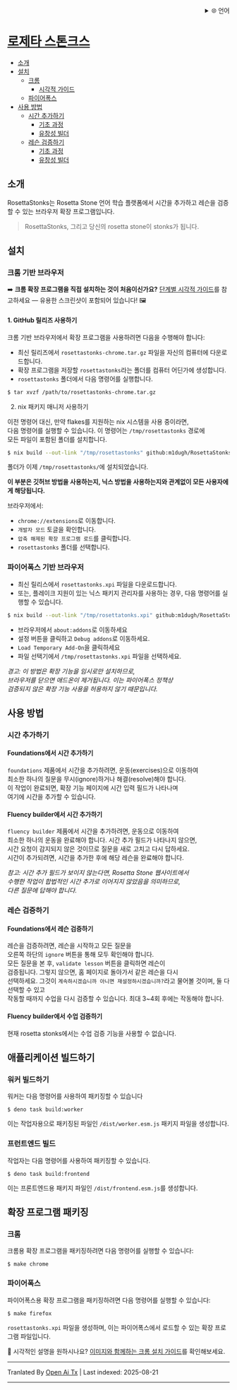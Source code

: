 
<div align="right">
  <details>
    <summary >🌐 언어</summary>
    <div>
      <div align="center">
        <a href="https://openaitx.github.io/view.html?user=m1dugh&project=RosettaStonks&lang=en">English</a>
        | <a href="https://openaitx.github.io/view.html?user=m1dugh&project=RosettaStonks&lang=zh-CN">简体中文</a>
        | <a href="https://openaitx.github.io/view.html?user=m1dugh&project=RosettaStonks&lang=zh-TW">繁體中文</a>
        | <a href="https://openaitx.github.io/view.html?user=m1dugh&project=RosettaStonks&lang=ja">日本語</a>
        | <a href="https://openaitx.github.io/view.html?user=m1dugh&project=RosettaStonks&lang=ko">한국어</a>
        | <a href="https://openaitx.github.io/view.html?user=m1dugh&project=RosettaStonks&lang=hi">हिन्दी</a>
        | <a href="https://openaitx.github.io/view.html?user=m1dugh&project=RosettaStonks&lang=th">ไทย</a>
        | <a href="https://openaitx.github.io/view.html?user=m1dugh&project=RosettaStonks&lang=fr">Français</a>
        | <a href="https://openaitx.github.io/view.html?user=m1dugh&project=RosettaStonks&lang=de">Deutsch</a>
        | <a href="https://openaitx.github.io/view.html?user=m1dugh&project=RosettaStonks&lang=es">Español</a>
        | <a href="https://openaitx.github.io/view.html?user=m1dugh&project=RosettaStonks&lang=it">Italiano</a>
        | <a href="https://openaitx.github.io/view.html?user=m1dugh&project=RosettaStonks&lang=ru">Русский</a>
        | <a href="https://openaitx.github.io/view.html?user=m1dugh&project=RosettaStonks&lang=pt">Português</a>
        | <a href="https://openaitx.github.io/view.html?user=m1dugh&project=RosettaStonks&lang=nl">Nederlands</a>
        | <a href="https://openaitx.github.io/view.html?user=m1dugh&project=RosettaStonks&lang=pl">Polski</a>
        | <a href="https://openaitx.github.io/view.html?user=m1dugh&project=RosettaStonks&lang=ar">العربية</a>
        | <a href="https://openaitx.github.io/view.html?user=m1dugh&project=RosettaStonks&lang=fa">فارسی</a>
        | <a href="https://openaitx.github.io/view.html?user=m1dugh&project=RosettaStonks&lang=tr">Türkçe</a>
        | <a href="https://openaitx.github.io/view.html?user=m1dugh&project=RosettaStonks&lang=vi">Tiếng Việt</a>
        | <a href="https://openaitx.github.io/view.html?user=m1dugh&project=RosettaStonks&lang=id">Bahasa Indonesia</a>
        | <a href="https://openaitx.github.io/view.html?user=m1dugh&project=RosettaStonks&lang=as">অসমীয়া</
      </div>
    </div>
  </details>
</div>

# 로제타 스톤크스

- [소개](#introduction)
- [설치](#install)
  - [크롬](#chrome-based-browsers)
    - [시각적 가이드](#chrome-based-browsers)
  - [파이어폭스](#firefox-based-browsers)
- [사용 방법](#how-to-use)
  - [시간 추가하기](#adding-time)
    - [기초 과정](#adding-time-in-foundations)
    - [유창성 빌더](#adding-time-in-fluency-builder)
  - [레슨 검증하기](#validating-lesson)
    - [기초 과정](#validating-lesson-in-foundations)
    - [유창성 빌더](#validating-lesson-in-fluency-builder)

## 소개

RosettaStonks는 Rosetta Stone 언어 학습 플랫폼에서 시간을 추가하고 레슨을 검증할 수 있는 브라우저 확장 프로그램입니다.

> RosettaStonks, 그리고 당신의 rosetta stone이 stonks가 됩니다.

## 설치

### 크롬 기반 브라우저

➡️ **크롬 확장 프로그램을 직접 설치하는 것이 처음이신가요?** [단계별 시각적 가이드](https://raw.githubusercontent.com/m1dugh/RosettaStonks/master/INSTALL_GUI.md)를 참고하세요 — 유용한 스크린샷이 포함되어 있습니다! 🖼️

#### 1. GitHub 릴리즈 사용하기

크롬 기반 브라우저에서 확장 프로그램을 사용하려면 다음을 수행해야 합니다:

- 최신 릴리즈에서 `rosettastonks-chrome.tar.gz` 파일을
  자신의 컴퓨터에 다운로드합니다.
- 확장 프로그램을 저장할 `rosettastonks`라는 폴더를
  컴퓨터 어딘가에 생성합니다.
- `rosettastonks` 폴더에서 다음 명령어를 실행합니다.


```bash
$ tar xvzf /path/to/rosettastonks-chrome.tar.gz
```
2. nix 패키지 매니저 사용하기

이전 명령어 대신, 만약 flakes를 지원하는 nix 시스템을 사용 중이라면,  
다음 명령어를 실행할 수 있습니다. 이 명령어는 `/tmp/rosettastonks` 경로에  
모든 파일이 포함된 폴더를 설치합니다.


```bash
$ nix build --out-link "/tmp/rosettastonks" github:m1dugh/RosettaStonks#chrome
```
폴더가 이제 `/tmp/rosettastonks/`에 설치되었습니다.

**이 부분은 깃허브 방법을 사용하는지, 닉스 방법을 사용하는지와 관계없이 모든 사용자에게 해당됩니다.**

브라우저에서:

- `chrome://extensions`로 이동합니다.
- `개발자 모드` 토글을 확인합니다.
- `압축 해제된 확장 프로그램 로드`를 클릭합니다.
- `rosettastonks` 폴더를 선택합니다.

### 파이어폭스 기반 브라우저

- 최신 릴리스에서 `rosettastonks.xpi` 파일을 다운로드합니다.
- 또는, 플레이크 지원이 있는 닉스 패키지 관리자를 사용하는 경우, 다음 명령어를 실행할 수 있습니다.




```bash
$ nix build --out-link "/tmp/rosettatonks.xpi" github:m1dugh/RosettaStonks#mozilla
```
- 브라우저에서 `about:addons`로 이동하세요  
- 설정 버튼을 클릭하고 `Debug addons`로 이동하세요.  
- `Load Temporary Add-On`을 클릭하세요  
- 파일 선택기에서 `/tmp/rosettastonks.xpi` 파일을 선택하세요.  

_경고: 이 방법은 확장 기능을 임시로만 설치하므로,  
브라우저를 닫으면 애드온이 제거됩니다. 이는 파이어폭스 정책상  
검증되지 않은 확장 기능 사용을 허용하지 않기 때문입니다._  

## 사용 방법  

### 시간 추가하기  

#### Foundations에서 시간 추가하기  

`foundations` 제품에서 시간을 추가하려면, 운동(exercises)으로 이동하여  
최소한 하나의 질문을 무시(ignore)하거나 해결(resolve)해야 합니다.  
이 작업이 완료되면, 확장 기능 페이지에 시간 입력 필드가 나타나며  
여기에 시간을 추가할 수 있습니다.  

#### Fluency builder에서 시간 추가하기  

`fluency builder` 제품에서 시간을 추가하려면, 운동으로 이동하여  
최소한 하나의 운동을 완료해야 합니다. 시간 추가 필드가 나타나지 않으면,  
시간 요청이 감지되지 않은 것이므로 질문을 새로 고치고 다시 답하세요.  
시간이 추가되려면, 시간을 추가한 후에 해당 레슨을 완료해야 합니다.  

_참고: 시간 추가 필드가 보이지 않는다면, Rosetta Stone 웹사이트에서  
수행한 작업이 합법적인 시간 추가로 이어지지 않았음을 의미하므로,  
다른 질문에 답해야 합니다._  

### 레슨 검증하기  

#### Foundations에서 레슨 검증하기  

레슨을 검증하려면, 레슨을 시작하고 모든 질문을  
오른쪽 하단의 `ignore` 버튼을 통해 모두 확인해야 합니다.  
모든 질문을 본 후, `validate lesson` 버튼을 클릭하면 레슨이  
검증됩니다. 그렇지 않으면, 홈 페이지로 돌아가서 같은 레슨을 다시  
선택하세요. 그것이
`계속하시겠습니까 아니면 재설정하시겠습니까?`라고 물어볼 것이며, 둘 다 선택할 수 있고  
작동할 때까지 수업을 다시 검증할 수 있습니다. 최대 3~4회 후에는 작동해야 합니다.  

#### Fluency builder에서 수업 검증하기  

현재 rosetta stonks에서는 수업 검증 기능을 사용할 수 없습니다.  

## 애플리케이션 빌드하기  

### 워커 빌드하기  

워커는 다음 명령어를 사용하여 패키징할 수 있습니다  

```
$ deno task build:worker
```

이는 작업자용으로 패키징된 파일인 `/dist/worker.esm.js` 패키지 파일을 생성합니다.

### 프런트엔드 빌드

작업자는 다음 명령어를 사용하여 패키징할 수 있습니다.


```
$ deno task build:frontend
```

이는 프론트엔드용 패키지 파일인 `/dist/frontend.esm.js`를 생성합니다.

## 확장 프로그램 패키징

### 크롬

크롬용 확장 프로그램을 패키징하려면 다음 명령어를 실행할 수 있습니다:


```
$ make chrome
```

### 파이어폭스

파이어폭스용 확장 프로그램을 패키징하려면 다음 명령어를 실행할 수 있습니다:

```
$ make firefox
```

`rosettastonks.xpi` 파일을 생성하며, 이는 파이어폭스에서 로드할 수 있는 확장 프로그램 파일입니다.

📸 시각적인 설명을 원하시나요? [이미지와 함께하는 크롬 설치 가이드](https://raw.githubusercontent.com/m1dugh/RosettaStonks/master/INSTALL_GUI.md)를 확인해보세요.


---

Tranlated By [Open Ai Tx](https://github.com/OpenAiTx/OpenAiTx) | Last indexed: 2025-08-21

---